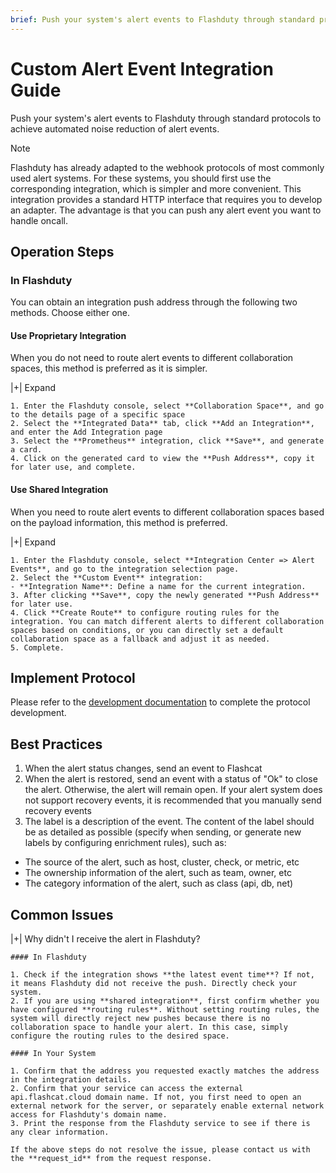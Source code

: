```yaml
---
brief: Push your system's alert events to Flashduty through standard protocols to achieve automated noise reduction of alert events.
---
```


# Custom Alert Event Integration Guide

Push your system's alert events to Flashduty through standard protocols to achieve automated noise reduction of alert events.

> [!NOTE]
> Flashduty has already adapted to the webhook protocols of most commonly used alert systems. For these systems, you should first use the corresponding integration, which is simpler and more convenient. This integration provides a standard HTTP interface that requires you to develop an adapter. The advantage is that you can push any alert event you want to handle oncall.

## Operation Steps

### In Flashduty

You can obtain an integration push address through the following two methods. Choose either one.

#### Use Proprietary Integration

When you do not need to route alert events to different collaboration spaces, this method is preferred as it is simpler.

|+| Expand

    1. Enter the Flashduty console, select **Collaboration Space**, and go to the details page of a specific space
    2. Select the **Integrated Data** tab, click **Add an Integration**, and enter the Add Integration page
    3. Select the **Prometheus** integration, click **Save**, and generate a card.
    4. Click on the generated card to view the **Push Address**, copy it for later use, and complete.

#### Use Shared Integration

When you need to route alert events to different collaboration spaces based on the payload information, this method is preferred.

|+| Expand

    1. Enter the Flashduty console, select **Integration Center => Alert Events**, and go to the integration selection page.
    2. Select the **Custom Event** integration:
    - **Integration Name**: Define a name for the current integration.
    3. After clicking **Save**, copy the newly generated **Push Address** for later use.
    4. Click **Create Route** to configure routing rules for the integration. You can match different alerts to different collaboration spaces based on conditions, or you can directly set a default collaboration space as a fallback and adjust it as needed.
    5. Complete.

## Implement Protocol

Please refer to the [development documentation](https://developer.flashcat.cloud/zh/flashduty/custom-alert) to complete the protocol development.

## Best Practices

1. When the alert status changes, send an event to Flashcat
2. When the alert is restored, send an event with a status of "Ok" to close the alert. Otherwise, the alert will remain open. If your alert system does not support recovery events, it is recommended that you manually send recovery events
3. The label is a description of the event. The content of the label should be as detailed as possible (specify when sending, or generate new labels by configuring enrichment rules), such as:
- The source of the alert, such as host, cluster, check, or metric, etc
- The ownership information of the alert, such as team, owner, etc
- The category information of the alert, such as class (api, db, net)

## Common Issues

|+| Why didn't I receive the alert in Flashduty?

    #### In Flashduty

    1. Check if the integration shows **the latest event time**? If not, it means Flashduty did not receive the push. Directly check your system.
    2. If you are using **shared integration**, first confirm whether you have configured **routing rules**. Without setting routing rules, the system will directly reject new pushes because there is no collaboration space to handle your alert. In this case, simply configure the routing rules to the desired space.

    #### In Your System

    1. Confirm that the address you requested exactly matches the address in the integration details.
    2. Confirm that your service can access the external api.flashcat.cloud domain name. If not, you first need to open an external network for the server, or separately enable external network access for Flashduty's domain name.
    3. Print the response from the Flashduty service to see if there is any clear information.

    If the above steps do not resolve the issue, please contact us with the **request_id** from the request response.
